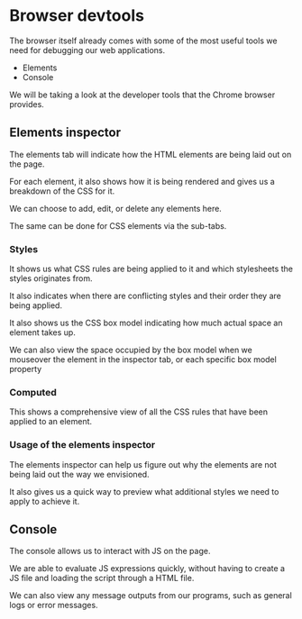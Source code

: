 # Browser devtools

The browser itself already comes with some of the most useful tools we need for debugging our web applications.

- Elements
- Console

We will be taking a look at the developer tools that the Chrome browser provides.

## Elements inspector

The elements tab will indicate how the HTML elements are being laid out on the page.

For each element, it also shows how it is being rendered and gives us a breakdown of the CSS for it.

We can choose to add, edit, or delete any elements here.

The same can be done for CSS elements via the sub-tabs.

### Styles

It shows us what CSS rules are being applied to it and which stylesheets the styles originates from.

It also indicates when there are conflicting styles and their order they are being applied.

It also shows us the CSS box model indicating how much actual space an element takes up.

We can also view the space occupied by the box model when we mouseover the element in the inspector tab, or each specific box model property

### Computed

This shows a comprehensive view of all the CSS rules that have been applied to an element.

### Usage of the elements inspector

The elements inspector can help us figure out why the elements are not being laid out the way we envisioned.

It also gives us a quick way to preview what additional styles we need to apply to achieve it.

## Console

The console allows us to interact with JS on the page.

We are able to evaluate JS expressions quickly, without having to create a JS file and loading the script through a HTML file.

We can also view any message outputs from our programs, such as general logs or error messages.
